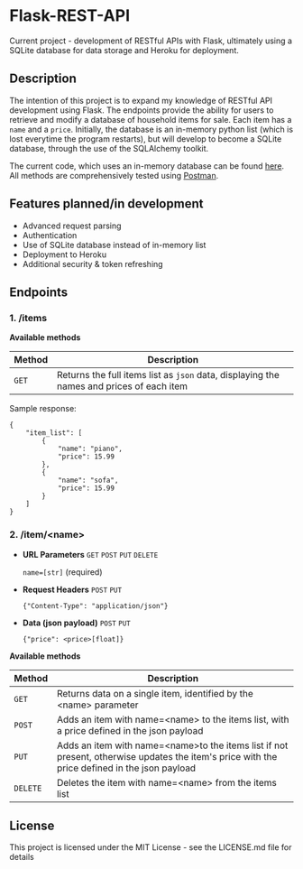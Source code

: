 # Flask-REST-API

Current project - development of RESTful APIs with Flask, ultimately using a SQLite database for data storage and Heroku for deployment. 

## Description

The intention of this project is to expand my knowledge of RESTful API development using Flask. The endpoints provide the ability for users to retrieve and modify a database of household items for sale. Each item has a `name` and a `price`. Initially, the database is an in-memory python list (which is lost everytime the program restarts), but will develop to become a SQLite database, through the use of the SQLAlchemy toolkit. 

The current code, which uses an in-memory database can be found [here](https://github.com/mhoward91/flask-rest-api/tree/master/in-memory). All methods are comprehensively tested using [Postman](https://www.postman.com/). 

## Features planned/in development
- Advanced request parsing
- Authentication
- Use of SQLite database instead of in-memory list
- Deployment to Heroku
- Additional security & token refreshing

## Endpoints

### 1. /items

**Available methods**

| Method   | Description                              |
| -------- | ---------------------------------------- |
| `GET`    | Returns the full items list as `json` data, displaying the names and prices of each item |

Sample response:
```
{
    "item_list": [
        {
            "name": "piano",
            "price": 15.99
        },
        {
            "name": "sofa",
            "price": 15.99
        }
    ]
}
```

### 2. /item/\<name\>

- **URL Parameters** `GET` `POST` `PUT` `DELETE`

    `name=[str]` (required) 

- **Request Headers** `POST` `PUT`

    `{"Content-Type": "application/json"}`

- **Data (json payload)** `POST` `PUT`

    `{"price": <price>[float]}`
 
**Available methods**

| Method   | Description                              |
| -------- | ---------------------------------------- |
| `GET`    | Returns data on a single item, identified by the \<name\> parameter|
| `POST`    | Adds an item with name=\<name\> to the items list, with a price defined in the json payload |
| `PUT`    | Adds an item with name=\<name\>to the items list if not present, otherwise updates the item's price with the price defined in the json payload |
| `DELETE`    | Deletes the item with name=\<name\> from the items list |

## License

This project is licensed under the MIT License - see the LICENSE.md file for details
